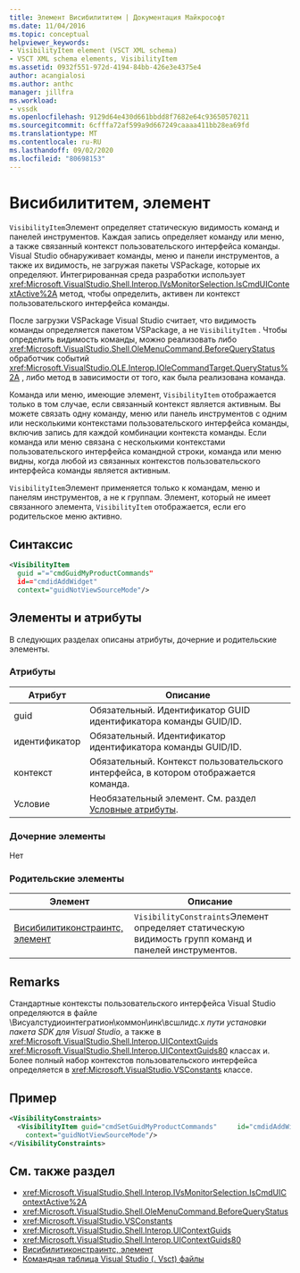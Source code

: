 ```yaml
---
title: Элемент Висибилититем | Документация Майкрософт
ms.date: 11/04/2016
ms.topic: conceptual
helpviewer_keywords:
- VisibilityItem element (VSCT XML schema)
- VSCT XML schema elements, VisibilityItem
ms.assetid: 0932f551-972d-4194-84bb-426e3e4375e4
author: acangialosi
ms.author: anthc
manager: jillfra
ms.workload:
- vssdk
ms.openlocfilehash: 9129d64e430d661bbdd8f7682e64c93650570211
ms.sourcegitcommit: 6cfffa72af599a9d667249caaaa411bb28ea69fd
ms.translationtype: MT
ms.contentlocale: ru-RU
ms.lasthandoff: 09/02/2020
ms.locfileid: "80698153"
---
```

# <a name="visibilityitem-element"></a>Висибилититем, элемент
`VisibilityItem`Элемент определяет статическую видимость команд и панелей инструментов. Каждая запись определяет команду или меню, а также связанный контекст пользовательского интерфейса команды. Visual Studio обнаруживает команды, меню и панели инструментов, а также их видимость, не загружая пакеты VSPackage, которые их определяют. Интегрированная среда разработки использует <xref:Microsoft.VisualStudio.Shell.Interop.IVsMonitorSelection.IsCmdUIContextActive%2A> метод, чтобы определить, активен ли контекст пользовательского интерфейса команды.

 После загрузки VSPackage Visual Studio считает, что видимость команды определяется пакетом VSPackage, а не `VisibilityItem` . Чтобы определить видимость команды, можно реализовать либо <xref:Microsoft.VisualStudio.Shell.OleMenuCommand.BeforeQueryStatus> обработчик событий <xref:Microsoft.VisualStudio.OLE.Interop.IOleCommandTarget.QueryStatus%2A> , либо метод в зависимости от того, как была реализована команда.

 Команда или меню, имеющие элемент, `VisibilityItem` отображается только в том случае, если связанный контекст является активным. Вы можете связать одну команду, меню или панель инструментов с одним или несколькими контекстами пользовательского интерфейса команды, включив запись для каждой комбинации контекста команды. Если команда или меню связана с несколькими контекстами пользовательского интерфейса командной строки, команда или меню видны, когда любой из связанных контекстов пользовательского интерфейса команды является активным.

 `VisibilityItem`Элемент применяется только к командам, меню и панелям инструментов, а не к группам. Элемент, который не имеет связанного элемента, `VisibilityItem` отображается, если его родительское меню активно.

## <a name="syntax"></a>Синтаксис

```xml
<VisibilityItem
  guid ="="cmdGuidMyProductCommands"
  id=="cmdidAddWidget"
  context="guidNotViewSourceMode"/>
```

## <a name="attributes-and-elements"></a>Элементы и атрибуты
 В следующих разделах описаны атрибуты, дочерние и родительские элементы.

### <a name="attributes"></a>Атрибуты

|Атрибут|Описание|
|---------------|-----------------|
|guid|Обязательный. Идентификатор GUID идентификатора команды GUID/ID.|
|идентификатор|Обязательный. Идентификатор идентификатора команды GUID/ID.|
|контекст|Обязательный. Контекст пользовательского интерфейса, в котором отображается команда.|
|Условие|Необязательный элемент. См. раздел [Условные атрибуты](../extensibility/vsct-xml-schema-conditional-attributes.md).|

### <a name="child-elements"></a>Дочерние элементы
 Нет

### <a name="parent-elements"></a>Родительские элементы

|Элемент|Описание|
|-------------|-----------------|
|[Висибилитиконстраинтс, элемент](../extensibility/visibilityconstraints-element.md)|`VisibilityConstraints`Элемент определяет статическую видимость групп команд и панелей инструментов.|

## <a name="remarks"></a>Remarks
 Стандартные контексты пользовательского интерфейса Visual Studio определяются в файле \Висуалстудиоинтегратион\коммон\инк\всшлидс.х *пути установки пакета SDK для Visual Studio*, а также в <xref:Microsoft.VisualStudio.Shell.Interop.UIContextGuids> <xref:Microsoft.VisualStudio.Shell.Interop.UIContextGuids80> классах и. Более полный набор контекстов пользовательского интерфейса определяется в <xref:Microsoft.VisualStudio.VSConstants> классе.

## <a name="example"></a>Пример

```xml
<VisibilityConstraints>
  <VisibilityItem guid="cmdSetGuidMyProductCommands"     id="cmdidAddWidget"
    context="guidNotViewSourceMode"/>
</VisibilityConstraints>
```

## <a name="see-also"></a>См. также раздел
- <xref:Microsoft.VisualStudio.Shell.Interop.IVsMonitorSelection.IsCmdUIContextActive%2A>
- <xref:Microsoft.VisualStudio.Shell.OleMenuCommand.BeforeQueryStatus>
- <xref:Microsoft.VisualStudio.VSConstants>
- <xref:Microsoft.VisualStudio.Shell.Interop.UIContextGuids>
- <xref:Microsoft.VisualStudio.Shell.Interop.UIContextGuids80>
- [Висибилитиконстраинтс, элемент](../extensibility/visibilityconstraints-element.md)
- [Командная таблица Visual Studio (. Vsct) файлы](../extensibility/internals/visual-studio-command-table-dot-vsct-files.md)
